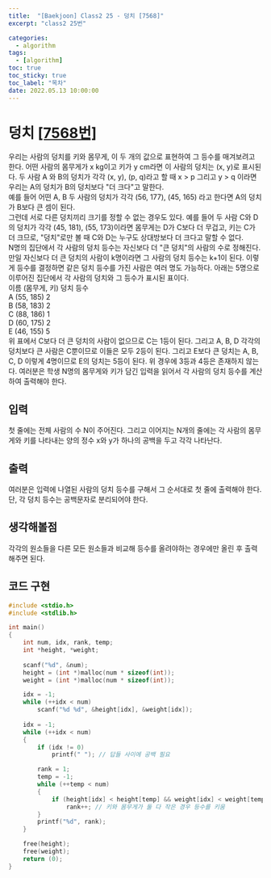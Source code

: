 ```yaml
---
title:  "[Baekjoon] Class2 25 - 덩치 [7568]"
excerpt: "class2 25번"

categories:
  - algorithm
tags:
  - [algorithm]
toc: true
toc_sticky: true
toc_label: "목차"
date: 2022.05.13 10:00:00
---
```


# 덩치 [[7568번]](https://www.acmicpc.net/problem/7568)
우리는 사람의 덩치를 키와 몸무게, 이 두 개의 값으로 표현하여 그 등수를 매겨보려고 한다. 어떤 사람의 몸무게가 x kg이고 키가 y cm라면 이 사람의 덩치는 (x, y)로 표시된다. 두 사람 A 와 B의 덩치가 각각 (x, y), (p, q)라고 할 때 x > p 그리고 y > q 이라면 우리는 A의 덩치가 B의 덩치보다 "더 크다"고 말한다.    
예를 들어 어떤 A, B 두 사람의 덩치가 각각 (56, 177), (45, 165) 라고 한다면 A의 덩치가 B보다 큰 셈이 된다.     
그런데 서로 다른 덩치끼리 크기를 정할 수 없는 경우도 있다. 예를 들어 두 사람 C와 D의 덩치가 각각 (45, 181), (55, 173)이라면 몸무게는 D가 C보다 더 무겁고, 키는 C가 더 크므로, "덩치"로만 볼 때 C와 D는 누구도 상대방보다 더 크다고 말할 수 없다.    
N명의 집단에서 각 사람의 덩치 등수는 자신보다 더 "큰 덩치"의 사람의 수로 정해진다. 만일 자신보다 더 큰 덩치의 사람이 k명이라면 그 사람의 덩치 등수는 k+1이 된다. 이렇게 등수를 결정하면 같은 덩치 등수를 가진 사람은 여러 명도 가능하다. 아래는 5명으로 이루어진 집단에서 각 사람의 덩치와 그 등수가 표시된 표이다.    
이름	(몸무게, 키)	덩치 등수    
A	(55, 185)	2    
B	(58, 183)	2    
C	(88, 186)	1    
D	(60, 175)	2    
E	(46, 155)	5    
위 표에서 C보다 더 큰 덩치의 사람이 없으므로 C는 1등이 된다. 그리고 A, B, D 각각의 덩치보다 큰 사람은 C뿐이므로 이들은 모두 2등이 된다. 그리고 E보다 큰 덩치는 A, B, C, D 이렇게 4명이므로 E의 덩치는 5등이 된다. 위 경우에 3등과 4등은 존재하지 않는다. 여러분은 학생 N명의 몸무게와 키가 담긴 입력을 읽어서 각 사람의 덩치 등수를 계산하여 출력해야 한다.    

## 입력
첫 줄에는 전체 사람의 수 N이 주어진다. 그리고 이어지는 N개의 줄에는 각 사람의 몸무게와 키를 나타내는 양의 정수 x와 y가 하나의 공백을 두고 각각 나타난다.    

## 출력
여러분은 입력에 나열된 사람의 덩치 등수를 구해서 그 순서대로 첫 줄에 출력해야 한다. 단, 각 덩치 등수는 공백문자로 분리되어야 한다.    

## 생각해볼점
각각의 원소들을 다른 모든 원소들과 비교해 등수를 올려야하는 경우에만 올린 후 출력해주면 된다.    

## 코드 구현
```c
#include <stdio.h>
#include <stdlib.h>

int main()
{
	int	num, idx, rank, temp;
	int	*height, *weight;
	
	scanf("%d", &num);
	height = (int *)malloc(num * sizeof(int));
	weight = (int *)malloc(num * sizeof(int));

	idx = -1;
	while (++idx < num)
		scanf("%d %d", &height[idx], &weight[idx]);
	
	idx = -1;
	while (++idx < num)
	{
		if (idx != 0)
			printf(" "); // 답들 사이에 공백 필요

		rank = 1;
		temp = -1;
		while (++temp < num)
		{
			if (height[idx] < height[temp] && weight[idx] < weight[temp])
				rank++; // 키와 몸무게가 둘 다 작은 경우 등수를 키움
		}
		printf("%d", rank);
	}

	free(height);
	free(weight);
	return (0);
}
```

